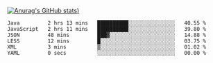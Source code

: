 [![Anurag's GitHub stats](https://github-readme-stats.vercel.app/api?username=Old-Camel&show_icons=true&theme=dark))](https://github.com/anuraghazra/github-readme-stats)
<!--START_SECTION:waka-->

```text
Java         2 hrs 13 mins   ██████████░░░░░░░░░░░░░░░   40.55 %
JavaScript   2 hrs 11 mins   ██████████░░░░░░░░░░░░░░░   39.80 %
JSON         48 mins         ███▓░░░░░░░░░░░░░░░░░░░░░   14.88 %
LESS         12 mins         █░░░░░░░░░░░░░░░░░░░░░░░░   03.75 %
XML          3 mins          ▒░░░░░░░░░░░░░░░░░░░░░░░░   01.02 %
YAML         0 secs          ░░░░░░░░░░░░░░░░░░░░░░░░░   00.00 %
```

<!--END_SECTION:waka-->

